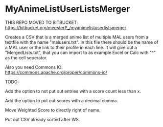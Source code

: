 # MyAnimeListUserListsMerger

THIS REPO MOVED TO BITBUCKET: https://bitbucket.org/meesterP_/myanimelistuserlistsmerger

Creates a CSV that is a merged anime list of multiple MAL users from a textfile with the name "malusers.txt". In this file there should be the name of a MAL user or the link to their profile in each line. It will give out a "MergedLists.txt", that you can import to as example Excel or Calc with "^" as the cell seperator.

Also you need Commons IO: https://commons.apache.org/proper/commons-io/


TODO:

Add the option to not put out entries with a score count less than x.

Add the option to put out scores with a decimal comma.

Move Weighted Score to directly right of name.

Put out CSV already sorted after WS.
